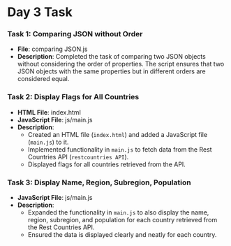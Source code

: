 # Day 3 Task

### Task 1: Comparing JSON without Order

- **File**: comparing JSON.js 
- **Description**: Completed the task of comparing two JSON objects without considering the order of properties. The script ensures that two JSON objects with the same properties but in different orders are considered equal. 

### Task 2: Display Flags for All Countries

- **HTML File**: index.html 
- **JavaScript File**: js/main.js 
- **Description**:
  - Created an HTML file (`index.html`) and added a JavaScript file (`main.js`) to it.
  - Implemented functionality in `main.js` to fetch data from the Rest Countries API (`restcountries API`).
  - Displayed flags for all countries retrieved from the API.

### Task 3: Display Name, Region, Subregion, Population

- **JavaScript File**: js/main.js 
- **Description**:
  - Expanded the functionality in `main.js` to also display the name, region, subregion, and population for each country retrieved from the Rest Countries API.
  - Ensured the data is displayed clearly and neatly for each country.
